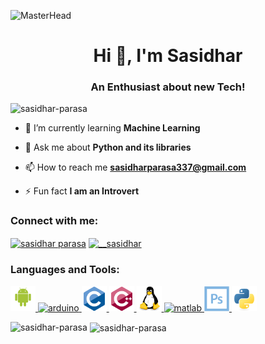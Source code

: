 ![MasterHead](https://media-exp1.licdn.com/dms/image/C4E16AQGk8UnYgH0fpg/profile-displaybackgroundimage-shrink_350_1400/0/1631025022032?e=1636588800&v=beta&t=UN629TLNlxsje43rZeq6IODowINSSUnb3VmG86jshm8)
<h1 align="center">Hi 👋, I'm Sasidhar</h1>
<h3 align="center">An Enthusiast about new Tech!</h3>

<p align="left"> <img src="https://komarev.com/ghpvc/?username=sasidhar-parasa&label=Profile%20views&color=0e75b6&style=flat" alt="sasidhar-parasa" /> </p>

- 🌱 I’m currently learning **Machine Learning**

- 💬 Ask me about **Python and its libraries**

- 📫 How to reach me **sasidharparasa337@gmail.com**

- ⚡ Fun fact **I am an Introvert**

<h3 align="left">Connect with me:</h3>
<p align="left">
<a href="https://linkedin.com/in/sasidhar parasa" target="blank"><img align="center" src="https://raw.githubusercontent.com/rahuldkjain/github-profile-readme-generator/master/src/images/icons/Social/linked-in-alt.svg" alt="sasidhar parasa" height="30" width="40" /></a>
<a href="https://instagram.com/__sasidhar" target="blank"><img align="center" src="https://raw.githubusercontent.com/rahuldkjain/github-profile-readme-generator/master/src/images/icons/Social/instagram.svg" alt="__sasidhar" height="30" width="40" /></a>
</p>

<h3 align="left">Languages and Tools:</h3>
<p align="left"> <a href="https://developer.android.com" target="_blank"> <img src="https://raw.githubusercontent.com/devicons/devicon/master/icons/android/android-original-wordmark.svg" alt="android" width="40" height="40"/> </a> <a href="https://www.arduino.cc/" target="_blank"> <img src="https://cdn.worldvectorlogo.com/logos/arduino-1.svg" alt="arduino" width="40" height="40"/> </a> <a href="https://www.cprogramming.com/" target="_blank"> <img src="https://raw.githubusercontent.com/devicons/devicon/master/icons/c/c-original.svg" alt="c" width="40" height="40"/> </a> <a href="https://www.w3schools.com/cpp/" target="_blank"> <img src="https://raw.githubusercontent.com/devicons/devicon/master/icons/cplusplus/cplusplus-original.svg" alt="cplusplus" width="40" height="40"/> </a> <a href="https://www.linux.org/" target="_blank"> <img src="https://raw.githubusercontent.com/devicons/devicon/master/icons/linux/linux-original.svg" alt="linux" width="40" height="40"/> </a> <a href="https://www.mathworks.com/" target="_blank"> <img src="https://upload.wikimedia.org/wikipedia/commons/2/21/Matlab_Logo.png" alt="matlab" width="40" height="40"/> </a> <a href="https://www.photoshop.com/en" target="_blank"> <img src="https://raw.githubusercontent.com/devicons/devicon/master/icons/photoshop/photoshop-line.svg" alt="photoshop" width="40" height="40"/> </a> <a href="https://www.python.org" target="_blank"> <img src="https://raw.githubusercontent.com/devicons/devicon/master/icons/python/python-original.svg" alt="python" width="40" height="40"/> </a> </p>

<p><img align="left" src="https://github-readme-stats.vercel.app/api/top-langs?username=sasidhar-parasa&show_icons=true&locale=en&layout=compact" alt="sasidhar-parasa" /></p>

<p>&nbsp;<img align="center" src="https://github-readme-stats.vercel.app/api?username=sasidhar-parasa&show_icons=true&locale=en" alt="sasidhar-parasa" /></p>
